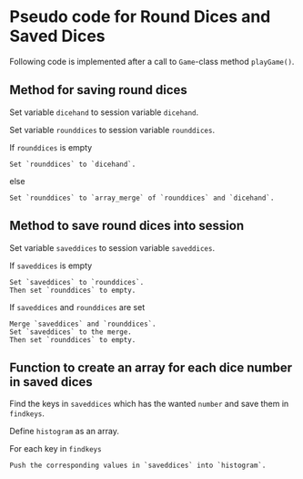 Pseudo code for Round Dices and Saved Dices
===========================================
Following code is implemented after a call to `Game`-class method `playGame()`.

## Method for saving round dices

Set variable `dicehand` to session variable `dicehand`.

Set variable `rounddices` to session variable `rounddices`.

If `rounddices` is empty

    Set `rounddices` to `dicehand`.
else

    Set `rounddices` to `array_merge` of `rounddices` and `dicehand`.

## Method to save round dices into session
Set variable `saveddices` to session variable `saveddices`.

If `saveddices` is empty

	Set `saveddices` to `rounddices`.
	Then set `rounddices` to empty.

If `saveddices` and `rounddices` are set

	Merge `saveddices` and `rounddices`.
	Set `saveddices` to the merge.
	Then set `rounddices` to empty.

## Function to create an array for each dice number in saved dices
Find the keys in `saveddices` which has the wanted `number` and save them in `findkeys`.

Define `histogram` as an array.

For each key in `findkeys`

	Push the corresponding values in `saveddices` into `histogram`.